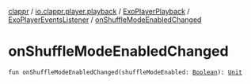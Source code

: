 [clappr](../../../index.md) / [io.clappr.player.playback](../../index.md) / [ExoPlayerPlayback](../index.md) / [ExoPlayerEventsListener](index.md) / [onShuffleModeEnabledChanged](./on-shuffle-mode-enabled-changed.md)

# onShuffleModeEnabledChanged

`fun onShuffleModeEnabledChanged(shuffleModeEnabled: `[`Boolean`](https://kotlinlang.org/api/latest/jvm/stdlib/kotlin/-boolean/index.html)`): `[`Unit`](https://kotlinlang.org/api/latest/jvm/stdlib/kotlin/-unit/index.html)